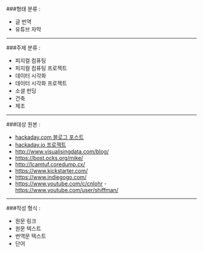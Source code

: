 
###형태 분류 :
- 글 번역
- 유튜브 자막

----

###주제 분류 :
- 피지컬 컴퓨팅
- 피지컬 컴퓨팅 프로젝트
- 데이터 시각화
- 데이터 시각화 프로젝트
- 소셜 펀딩
- 건축
- 제조

----

###대상 원본 : 
- [hackaday.com 블로그 포스트](http://hackaday.com/blog/)
- [hackaday.io 프로젝트](https://hackaday.io/)
- http://www.visualisingdata.com/blog/
- https://bost.ocks.org/mike/
- http://lcamtuf.coredump.cx/
- https://www.kickstarter.com/
- https://www.indiegogo.com/
- https://www.youtube.com/c/cnlohr
-https://www.youtube.com/user/shiffman/

----

###작성 형식 :
- 원문 링크
- 원문 텍스트
- 번역문 텍스트
- 단어
